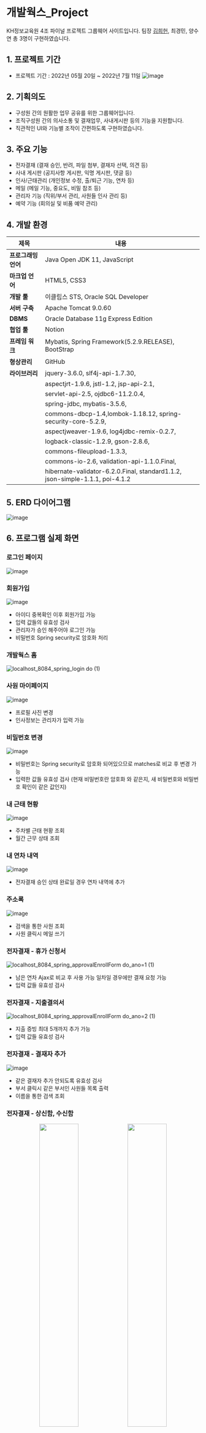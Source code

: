 # 개발웍스_Project
KH정보교육원 4조 파이널 프로젝트 그룹웨어 사이트입니다.
팀장 [김희헌](https://github.com/DevelopHeon), 최경민, 양수연 총 3명이 구현하였습니다.

## 1. 프로젝트 기간
- 프로젝트 기간 : 2022년 05월 20일 ~ 2022년 7월 11일
![image](https://user-images.githubusercontent.com/87063007/178243425-dc0e5c59-51f3-4ee2-b6e9-ff6d8de98c6a.png)

## 2. 기획의도
- 구성원 간의 원활한 업무 공유를 위한 그룹웨어입니다.
- 조직구성원 간의 의사소통 및 결재업무, 사내게시판 등의 기능을 지원합니다.
- 직관적인 UI와 기능별 조작이 간편하도록 구현하였습니다.

## 3. 주요 기능
- 전자결재 (결재 승인, 반려, 파일 첨부, 결재자 선택, 의견 등)
- 사내 게시판 (공지사항 게시판, 익명 게시판, 댓글 등)
- 인사/근태관리 (개인정보 수정, 출/퇴근 기능, 연차 등)
- 메일 (메일 기능, 중요도, 비밀 참조 등)
- 관리자 기능 (직위/부서 관리, 사원들 인사 관리 등)
- 예약 기능 (회의실 및 비품 예약 관리)

## 4. 개발 환경
|제목|내용|
|---|---|
|**프로그래밍 언어**|	Java Open JDK 11, JavaScript|
|**마크업 언어**|	HTML5, CSS3|
|**개발 툴**|	이클립스 STS, Oracle SQL Developer|
|**서버 구축**|	Apache Tomcat 9.0.60|
|**DBMS**|	Oracle Database 11g Express Edition|
|**협업 툴**|	Notion|
|**프레임 워크**|	Mybatis, Spring Framework(5.2.9.RELEASE), BootStrap|
|**형상관리**|	GitHub|
|**라이브러리**|	jquery-3.6.0, slf4j-api-1.7.30,|
||aspectjrt-1.9.6, jstl-1.2, jsp-api-2.1, |
||servlet-api-2.5, ojdbc6-11.2.0.4,|
||spring-jdbc, mybatis-3.5.6, |
||commons-dbcp-1.4,lombok-1.18.12, spring-security-core-5.2.9, |
||aspectjweaver-1.9.6, log4jdbc-remix-0.2.7,|
||logback-classic-1.2.9, gson-2.8.6,|
||commons-fileupload-1.3.3,|
||commons-io-2.6, validation-api-1.1.0.Final,|
||hibernate-validator-6.2.0.Final, standard1.1.2, json-simple-1.1.1, poi-4.1.2|

## 5. ERD 다이어그램
![image](https://user-images.githubusercontent.com/87063007/178254079-1f601b02-c618-4576-ac52-4a945e268ced.png)

## 6. 프로그램 실제 화면
### 로그인 페이지
![image](https://user-images.githubusercontent.com/87063007/178254599-aa6e29d3-3440-43df-9295-def85fd0793e.png)

### 회원가입
![image](https://user-images.githubusercontent.com/87063007/178254783-abc8c2e5-a4c0-421c-bea3-f6f1af887b15.png)
- 아이디 중복확인 이후 회원가입 가능
- 입력 값들의 유효성 검사
- 관리자가 승인 해주어야 로그인 가능
- 비밀번호 Spring security로 암호화 처리  

### 개발웍스 홈
![localhost_8084_spring_login do (1)](https://user-images.githubusercontent.com/87063007/178255563-d153729c-a610-4209-82f3-2896ecdd5203.png)
### 사원 마이페이지
![image](https://user-images.githubusercontent.com/87063007/178255793-9f7cf349-d4df-4226-9748-eca3f2aaccd2.png)
- 프로필 사진 변경
- 인사정보는 관리자가 입력 가능  
### 비밀번호 변경
![image](https://user-images.githubusercontent.com/87063007/178256025-99138dab-48b9-4a06-94b0-8e86ad45c209.png)
- 비밀번호는 Spring security로 암호화 되어있으므로 matches로 비교 후 변경 가능
- 입력한 값들 유효성 검사 (현재 비밀번호란 암호화 와 같은지, 새 비밀번호와 비밀번호 확인이 같은 값인지)  
### 내 근태 현황
![image](https://user-images.githubusercontent.com/87063007/178257296-a19b0d92-ffcb-49ad-b891-09b28bcecccc.png)
- 주차별 근태 현황 조회
- 월간 근무 상태 조회
### 내 연차 내역
![image](https://user-images.githubusercontent.com/87063007/178258388-78e5ad3e-0694-4abe-9cd2-34e674f90ea3.png)
- 전자결재 승인 상태 완료일 경우 연차 내역에 추가

### 주소록
![image](https://user-images.githubusercontent.com/87063007/178259621-abd057e6-77c1-4fb9-94f0-bf8594b9396c.png)
- 검색을 통한 사원 조회
- 사원 클릭시 메일 쓰기

### 전자결재 - 휴가 신청서
![localhost_8084_spring_approvalEnrollForm do_ano=1 (1)](https://user-images.githubusercontent.com/87063007/178260235-8b49d9c5-41d6-42a5-98ea-14c1f43c894d.png)
- 남은 연차 Ajax로 비교 후 사용 가능 일차일 경우에만 결재 요청 가능
- 입력 값들 유효성 검사

### 전자결재 - 지출결의서
![localhost_8084_spring_approvalEnrollForm do_ano=2 (1)](https://user-images.githubusercontent.com/87063007/178260945-122ebfc9-dedc-4242-8382-32a6c339386b.png)
- 지출 증빙 최대 5개까지 추가 가능
- 입력 값들 유효성 검사

### 전자결재 - 결재자 추가
![image](https://user-images.githubusercontent.com/87063007/178260456-87c4b761-058a-4195-8333-60834b4175bd.png)
- 같은 결재자 추가 안되도록 유효성 검사
- 부서 클릭시 같은 부서인 사원들 목록 출력
- 이름을 통한 검색 조회

### 전자결재 - 상신함, 수신함
<p align="center">
<img src="https://user-images.githubusercontent.com/87063007/178261297-9c833764-5fb6-4905-b764-7438d4657874.png" width="45%" />
<img src="https://user-images.githubusercontent.com/87063007/178261386-dac10e15-9d6e-414c-97f2-f79e9a9ab633.png" width="45%" />
</p>

- 수신함, 상신함 결재 상태별 문서 조회

### 결재 상신문서 조회
<p align="center">
<img src="https://user-images.githubusercontent.com/87063007/178262604-3ce601bd-d795-42fc-a15d-7542f5279c87.png" width="32%" />
<img src="https://user-images.githubusercontent.com/87063007/178262692-f0db2b74-701a-4773-acc3-13456f121b8a.png" width="32%" />
<img src="https://user-images.githubusercontent.com/87063007/178262767-1601666a-f300-44db-a2de-6460a0edda31.png" width="32%" />
</p>
                                                                                                                             
- 결재 대기일 경우에만 문서 수정 가능
- 의견 기능 구현
- 결재 승인자가 본인 차례일 경우에만 

### 전자결재 - 반려
<p align="center">
<img src="https://user-images.githubusercontent.com/87063007/178263580-2b420608-c46e-407d-9659-f87aff763c2d.png" width="48%" />
<img src="https://user-images.githubusercontent.com/87063007/178263685-e2d03dc0-b070-4e1f-83c5-7c4492851568.png" width="48%" />
</p>

- 반려 클릭시 반려 사유 작성 모달창 생성
- 반려를 작성할 경우 상태 반려로 변경 및 jstl if문 태그로 숨겨놓았던 반려 사유란 

### 전자결재 - 수정
<p align="center">
<img src="https://user-images.githubusercontent.com/87063007/178264299-3b195fd0-9242-4710-9d72-a69527e31e60.png" width="32%" />
<img src="https://user-images.githubusercontent.com/87063007/178264387-96c1ecf5-b78b-4e5e-a420-b7a760f1d61e.png" width="32%" />
<img src="https://user-images.githubusercontent.com/87063007/178264482-0ca40d91-2f0e-447d-8a4b-3a72d92527ff.png" width="32%" />
</p>

- 수정 버튼 클릭시 수정화면으로 전환
- 입력 값들 유효성 검사

### 메일 - 보내기, 답장하기
<p align="center">
<img src="https://user-images.githubusercontent.com/87063007/178264917-b46d8781-4b1b-4718-9232-eb3c3e795144.png" width="44%" />
<img src="https://user-images.githubusercontent.com/87063007/178266279-ae9ed8cc-3ad9-4239-9cce-65129e7b5c24.png" width="44%" />
</p>

- SmartEditor을 이용한 메일 작성
- 수신자, 참조자, 비밀참조자 추가

### 받은메일함, 보낸메일함
<p align="center">
<img src="https://user-images.githubusercontent.com/87063007/178265522-e6f1015a-a189-49fe-852f-5e1c3e4c7560.png" width="43%" />
<img src="https://user-images.githubusercontent.com/87063007/178265607-85f57e06-0223-4196-b09a-9d16115bad3e.png" width="43%" />
</p>

- 중요도 추가 기능

### 공지사항 목록
![image](https://user-images.githubusercontent.com/87063007/178266653-26e951dc-de53-435a-ad03-73bfcbc8d7d2.png)

- 더보기 페이징 처리

### 공지사항 상세조회, 작성, 수정
<p align="cneter">
<img src="https://user-images.githubusercontent.com/87063007/178266900-efcd6d2a-334c-4c1e-ae29-c4b5b7f6e860.png" width="33%" />
<img src="https://user-images.githubusercontent.com/87063007/178267070-5f752f77-56c3-4e6e-b98f-d94b6b0d8cc7.png" width="33%" />
<img src="https://user-images.githubusercontent.com/87063007/178267209-760402ae-b776-48ce-a54e-949a729baf93.png" width="33%" />
</p>

- SmartEditor을 이용한 공지사항 작성 및 수정
- 상세조회 시 조회수 증가

### 익명게시판 - 조회, 작성, 수정
<p align="cneter">
<img src="https://user-images.githubusercontent.com/87063007/178267771-96b2fa4c-a3ba-45a4-859d-2cb08c628245.png" width="24%" />
<img src="https://user-images.githubusercontent.com/87063007/178268355-3363d4d7-83a7-41f7-82e2-933285e73522.png" width="24%" />
<img src="https://user-images.githubusercontent.com/87063007/178267951-5034b7d3-2497-49f4-a6f9-4457c80a0245.png" width="24%" />
<img src="https://user-images.githubusercontent.com/87063007/178268234-1429fd37-f48c-4f35-b25c-45843efa3acd.png" width="24%" />
</p>

- 익명성 보장을 위해 작성시 작성자 암호화 처리
- 댓글 기능도 마찬가지로 암호화
- 본인이 작성한 글, 댓글 matches를 이용하여 일치할경우에만 수정,삭제 가능
